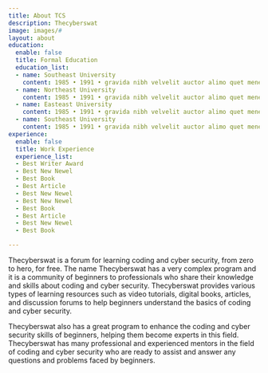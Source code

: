 ```yaml
---
title: About TCS
description: Thecyberswat
image: images/#
layout: about
education:
  enable: false
  title: Formal Education
  education_list:
  - name: Southeast University
    content: 1985 • 1991 • gravida nibh velvelit auctor alimo quet menean solli
  - name: Northeast University
    content: 1985 • 1991 • gravida nibh velvelit auctor alimo quet menean solli
  - name: Easteast University
    content: 1985 • 1991 • gravida nibh velvelit auctor alimo quet menean solli
  - name: Southeast University
    content: 1985 • 1991 • gravida nibh velvelit auctor alimo quet menean solli
experience:
  enable: false
  title: Work Experience
  experience_list:
  - Best Writer Award
  - Best New Newel
  - Best Book
  - Best Article
  - Best New Newel
  - Best New Newel
  - Best Book
  - Best Article
  - Best New Newel
  - Best Book

---
```

Thecyberswat is a forum for learning coding and cyber security, from zero to hero, for free. The name Thecyberswat has a very complex program and it is a community of beginners to professionals who share their knowledge and skills about coding and cyber security. Thecyberswat provides various types of learning resources such as video tutorials, digital books, articles, and discussion forums to help beginners understand the basics of coding and cyber security.

Thecyberswat also has a great program to enhance the coding and cyber security skills of beginners, helping them become experts in this field. Thecyberswat has many professional and experienced mentors in the field of coding and cyber security who are ready to assist and answer any questions and problems faced by beginners.